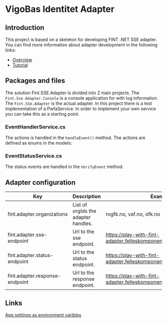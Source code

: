 # VigoBas Identitet Adapter

## Introduction
This project is based on a skeleton for developing FINT .NET SSE adapter. You can find more information about adapter development in
the following links:

* [Overview](https://fintprosjektet.github.io/adapter/overview/)
* [Tutorial](https://fintprosjektet.github.io/adapter/tut-dotnet-sse/)

## Packages and files
The solution Fint.SSE.Adapter is divided into 2 main projects. The `Fint.Sse.Adapter.Console` is a console application for with log information. The `Fint.SSe.Adapter` is the actual adapter.
In this project there is a test implementation of a PwfaService. In order to implement your own service you can take this as a starting point.  

### EventHandlerService.cs
The actions is handled in the `handleEvent()` method. The actions are defined as enums in the models:

### EventStatusService.cs
The status events are handled in the `VerifyEvent` method. 

## Adapter configuration
| Key | Description | Example |
|-----|-------------|---------|
| fint.adapter.organizations | List of orgIds the adapter handles. | rogfk.no, vaf.no, ofk.no |
| fint.adapter.sse-endpoint | Url to the sse endpoint. | https://play-with-fint-adapter.felleskomponent.no/provider/sse/%s |
| fint.adapter.status-endpoint | Url to the status endpoint. | https://play-with-fint-adapter.felleskomponent.no//provider/status |
| fint.adapter.response-endpoint | Url to the response endpoint. | https://play-with-fint-adapter.felleskomponent.no/provider/response |

## Links
[App settings as environment varibles](https://www.scottbrady91.com/Docker/ASPNET-Core-and-Docker-Environment-Variables)
